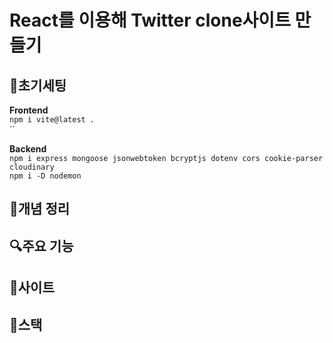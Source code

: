 # React를 이용해 Twitter clone사이트 만들기   

## 🔧초기세팅   
**Frontend**   
`npm i vite@latest .`   
``

**Backend**   
`npm i express mongoose jsonwebtoken bcryptjs dotenv cors cookie-parser cloudinary`   
`npm i -D nodemon`   

## 🧾개념 정리      

## 🔍주요 기능   

## 📎사이트   

## 📘스택   
